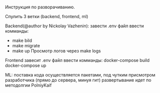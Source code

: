Инструкция по разворачиванию.

Спулить 3 ветки (backend, frontend, ml)


Backend(@author by Nickolay Vazhenin):
завести .env файл
ввести комманды:
- make bild
- make migrate
- make up
Просмотр логов через make logs

Frontend
завесит .env файл
ввести комманды:
docker-compose build
docker-compose up


ML:
поставка кода осуществляется пакетами, под чутким присмотром разработчика (прямо до сервера, минуя гит)
развертывание идет по методолгии PolniyKaif



